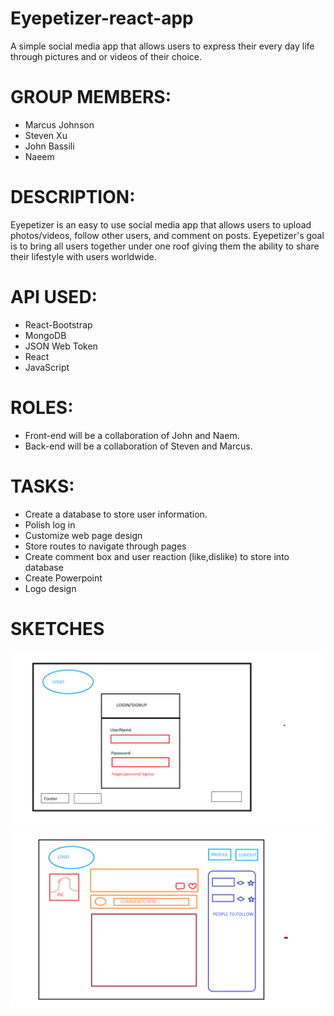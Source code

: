 # Eyepetizer-react-app
A simple social media app that allows users to express their every day life through pictures and or videos of their choice. 

# GROUP MEMBERS:
* Marcus Johnson
* Steven Xu
* John Bassili
* Naeem 

# DESCRIPTION:
Eyepetizer is an easy to use social media app that allows users to upload photos/videos, follow other users, and comment on posts. Eyepetizer's goal is to bring all users together under one roof giving them the ability to share their lifestyle with users worldwide. 

# API USED:
* React-Bootstrap
* MongoDB
* JSON Web Token
* React
* JavaScript

# ROLES:
* Front-end will be a collaboration of John and Naem.
* Back-end will be a collaboration of Steven and Marcus.

# TASKS:
* Create a database to store user information.
* Polish log in
* Customize web page design
* Store routes to navigate through pages
* Create comment box and user reaction (like,dislike) to store into database
* Create Powerpoint
* Logo design

# SKETCHES
![Screen Shot](/public/image/Scratch1.png)
![Screen Shot](/public/image/Scratch2.png)




